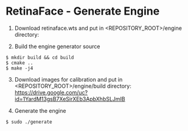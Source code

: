 # RetinaFace - Generate Engine

1. Download retinaface.wts and put in <REPOSITORY_ROOT>/engine directory: 

2. Build the engine generator source
```
$ mkdir build && cd build
$ cmake ..
$ make -j4
```

3. Download images for calibration and put in <REPOSITORY_ROOT>/engine/build directory: https://drive.google.com/uc?id=1YardM13gsB7XeSirXEb3ApbXhbSLJmIB

4. Generate the engine
```
$ sudo ./generate
```
